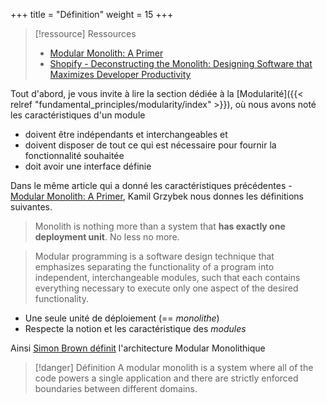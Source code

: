 +++
title = "Définition"
weight = 15
+++

> [!ressource] Ressources
> - [Modular Monolith: A Primer](https://www.kamilgrzybek.com/blog/posts/modular-monolith-primer)
> - [Shopify - Deconstructing the Monolith: Designing Software that Maximizes Developer Productivity](https://shopify.engineering/deconstructing-monolith-designing-software-maximizes-developer-productivity#)

Tout d'abord, je vous invite à lire la section dédiée à la [Modularité]({{< relref "fundamental_principles/modularity/index" >}}), où nous avons noté les caractéristiques d'un module
- doivent être indépendants et interchangeables et
- doivent disposer de tout ce qui est nécessaire pour fournir la fonctionnalité souhaitée
- doit avoir une interface définie

Dans le même article qui a donné les caractéristiques précédentes - [Modular Monolith: A Primer](https://www.kamilgrzybek.com/blog/posts/modular-monolith-primer), Kamil Grzybek nous donnes les définitions suivantes.

> Monolith is nothing more than a system that **has exactly one deployment unit**. No less no more.

> Modular programming is a software design technique that emphasizes separating the functionality of a program into independent, interchangeable modules, such that each contains everything necessary to execute only one aspect of the desired functionality.

- Une seule unité de déploiement (== *monolithe*)
- Respecte la notion et les caractéristique des *modules*

Ainsi [Simon Brown définit](https://shopify.engineering/deconstructing-monolith-designing-software-maximizes-developer-productivity#) l'architecture Modular Monolithique

> [!danger] Définition
>  A modular monolith is a system where all of the code powers a single application and there are strictly enforced boundaries between different domains.
